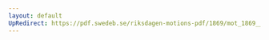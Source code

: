 ```yaml
---
layout: default
UpRedirect: https://pdf.swedeb.se/riksdagen-motions-pdf/1869/mot_1869__ak__00023/mot_1869__ak__00023_002.pdf
---
```

